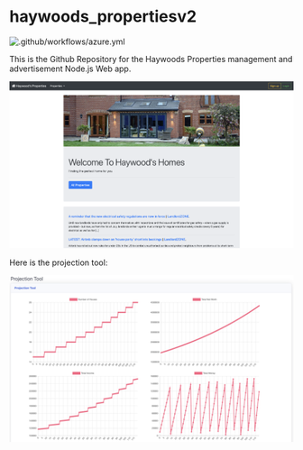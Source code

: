 # haywoods_propertiesv2

![.github/workflows/azure.yml](https://github.com/mbh1620/haywoods_propertiesv2/workflows/.github/workflows/azure.yml/badge.svg)

This is the Github Repository for the Haywoods Properties management and advertisement Node.js Web app.

![photo1](https://github.com/mbh1620/haywoods_propertiesv2/blob/master/photos/photo1.png)

Here is the projection tool:

![photo2](https://github.com/mbh1620/haywoods_propertiesv2/blob/master/photos/photo2.png)

